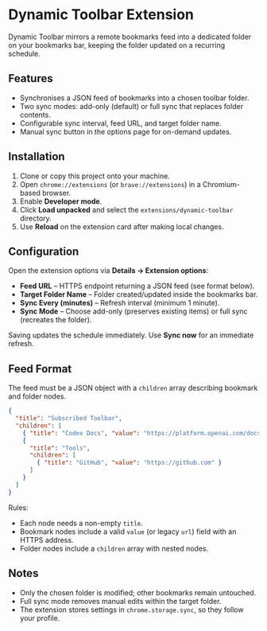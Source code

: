 # Dynamic Toolbar Extension

Dynamic Toolbar mirrors a remote bookmarks feed into a dedicated folder on your bookmarks bar, keeping the folder updated on a recurring schedule.

## Features
- Synchronises a JSON feed of bookmarks into a chosen toolbar folder.
- Two sync modes: add-only (default) or full sync that replaces folder contents.
- Configurable sync interval, feed URL, and target folder name.
- Manual sync button in the options page for on-demand updates.

## Installation
1. Clone or copy this project onto your machine.
2. Open `chrome://extensions` (or `brave://extensions`) in a Chromium-based browser.
3. Enable **Developer mode**.
4. Click **Load unpacked** and select the `extensions/dynamic-toolbar` directory.
5. Use **Reload** on the extension card after making local changes.

## Configuration
Open the extension options via **Details → Extension options**:
- **Feed URL** – HTTPS endpoint returning a JSON feed (see format below).
- **Target Folder Name** – Folder created/updated inside the bookmarks bar.
- **Sync Every (minutes)** – Refresh interval (minimum 1 minute).
- **Sync Mode** – Choose add-only (preserves existing items) or full sync (recreates the folder).

Saving updates the schedule immediately. Use **Sync now** for an immediate refresh.

## Feed Format
The feed must be a JSON object with a `children` array describing bookmark and folder nodes.

```json
{
  "title": "Subscribed Toolbar",
  "children": [
    { "title": "Codex Docs", "value": "https://platform.openai.com/docs" },
    {
      "title": "Tools",
      "children": [
        { "title": "GitHub", "value": "https://github.com" }
      ]
    }
  ]
}
```

Rules:
- Each node needs a non-empty `title`.
- Bookmark nodes include a valid `value` (or legacy `url`) field with an HTTPS address.
- Folder nodes include a `children` array with nested nodes.

## Notes
- Only the chosen folder is modified; other bookmarks remain untouched.
- Full sync mode removes manual edits within the target folder.
- The extension stores settings in `chrome.storage.sync`, so they follow your profile.
